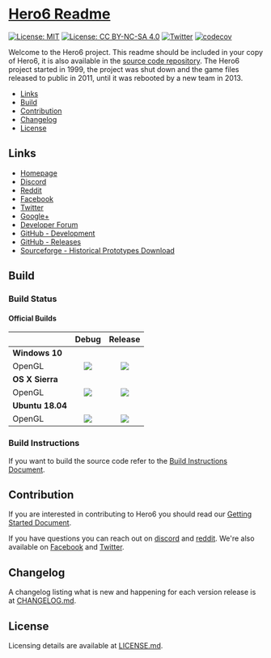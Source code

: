 # [Hero6 Readme](https://github.com/LateStartStudio/Hero6/blob/master/README.md)
[![License: MIT](https://img.shields.io/badge/License-MIT-yellow.svg)](https://opensource.org/licenses/MIT) [![License: CC BY-NC-SA 4.0](https://licensebuttons.net/l/by-nc-sa/4.0/80x15.png)](https://creativecommons.org/licenses/by-nc-sa/4.0/) [![Twitter](https://img.shields.io/twitter/url/https/twitter.com/fold_left.svg?style=social&label=Follow%20%40Hero6)](https://twitter.com/Hero6) [![codecov](https://codecov.io/gh/LateStartStudio/Hero6/branch/master/graph/badge.svg)](https://codecov.io/gh/LateStartStudio/Hero6)

Welcome to the Hero6 project. This readme should be included in your copy of Hero6, it is also available in the [source code repository](https://github.com/LateStartStudio/Hero6). The Hero6 project started in 1999, the project was shut down and the game files released to public in 2011, until it was rebooted by a new team in 2013.

* [Links](https://github.com/LateStartStudio/Hero6/blob/master/README.md#links)
* [Build](https://github.com/LateStartStudio/Hero6#build)
* [Contribution](https://github.com/LateStartStudio/Hero6#contribution)
* [Changelog](https://github.com/LateStartStudio/Hero6/blob/master/README.md#changelog)
* [License](https://github.com/LateStartStudio/Hero6/blob/master/README.md#license)

## Links
* [Homepage](http://www.hero6.org/)
* [Discord](https://discord.gg/mzPFTG)
* [Reddit](https://www.reddit.com/r/hero6)
* [Facebook](https://www.facebook.com/hero6)
* [Twitter](https://twitter.com/LateStartStudio)
* [Google+](https://plus.google.com/113761218770982404275/posts)
* [Developer Forum](http://hero6.org/forum/index.php?sid=14b99a3ea3beb965dae84d1ce6dd50d8)
* [GitHub - Development](https://github.com/LateStartStudio/Hero6)
* [GitHub - Releases](https://github.com/LateStartStudio/Hero6/releases)
* [Sourceforge - Historical Prototypes Download](http://sourceforge.net/projects/hero6/)

## Build

### Build Status

#### Official Builds
||Debug|Release|
|:---|:---:|:---:|
|**Windows 10**|
|OpenGL|![](http://build.hero6.org/app/rest/builds/buildType:(id:Hero6_Windows_DesktopGLDebug)/statusIcon)|![](http://build.hero6.org/app/rest/builds/buildType:(id:Hero6_DesktopGL)/statusIcon)|
|**OS X Sierra**|
|OpenGL|![](http://build.hero6.org/app/rest/builds/buildType:(id:Hero6_MacOS_DesktopGLDebug)/statusIcon)|![](http://build.hero6.org/app/rest/builds/buildType:(id:Hero6_ReleaseBuildDesktopGLMacX86)/statusIcon)|
|**Ubuntu 18.04**|
|OpenGL|![](http://build.hero6.org/app/rest/builds/buildType:(id:Hero6_Ubuntu_DesktopGLDebug)/statusIcon)|![](http://build.hero6.org/app/rest/builds/buildType:(id:Hero6_ReleaseBuildDesktopGLLinux)/statusIcon)|

### Build Instructions
If you want to build the source code refer to the [Build Instructions Document](https://github.com/LateStartStudio/Hero6/blob/master/docs/BUILD-INSTRUCTIONS.md).

## Contribution
If you are interested in contributing to Hero6 you should read our [Getting Started Document](https://drive.google.com/open?id=1glcmjqohm6e8lwjn6kgaWHrZowU0g89HtWpyoIWlvSg).

If you have questions you can reach out on [discord](https://discord.gg/mzPFTG) and [reddit](https://www.reddit.com/r/hero6). We're also available on [Facebook](https://www.facebook.com/hero6) and [Twitter](https://twitter.com/LateStartStudio).

## Changelog
A changelog listing what is new and happening for each version release is at [CHANGELOG.md](https://github.com/LateStartStudio/Hero6/blob/master/docs/CHANGELOG.md).

## License
Licensing details are available at [LICENSE.md](https://github.com/LateStartStudio/Hero6/blob/master/docs/LICENSE.md).
